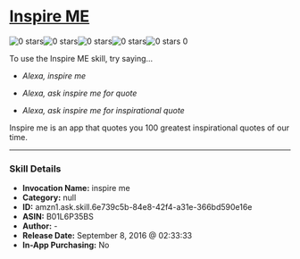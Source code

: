 # [Inspire ME](http://alexa.amazon.com/#skills/amzn1.ask.skill.6e739c5b-84e8-42f4-a31e-366bd590e16e)
![0 stars](../../images/ic_star_border_black_18dp_1x.png)![0 stars](../../images/ic_star_border_black_18dp_1x.png)![0 stars](../../images/ic_star_border_black_18dp_1x.png)![0 stars](../../images/ic_star_border_black_18dp_1x.png)![0 stars](../../images/ic_star_border_black_18dp_1x.png) 0

To use the Inspire ME skill, try saying...

* *Alexa, inspire me*

* *Alexa, ask inspire me for quote*

* *Alexa, ask inspire me for inspirational quote*

Inspire me is an app that quotes you 100 greatest inspirational quotes of our time.

***

### Skill Details

* **Invocation Name:** inspire me
* **Category:** null
* **ID:** amzn1.ask.skill.6e739c5b-84e8-42f4-a31e-366bd590e16e
* **ASIN:** B01L6P35BS
* **Author:** -
* **Release Date:** September 8, 2016 @ 02:33:33
* **In-App Purchasing:** No
